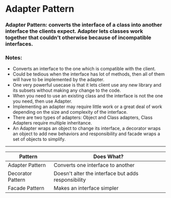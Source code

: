 # Adapter Pattern

### Adapter Pattern: converts the interface of a class into another interface the clients expect. Adapter lets classes work together that couldn't otherwise because of incompatible interfaces.

### Notes:
- Converts an interface to the one which is compatible with the client.
- Could be tedious when the interface has lot of methods, then all of them will have to be implemented by the adapter.
- One very powerful usecase is that it lets client use any new library and its subsets without making any change to the code.
- When you need to use an existing class and the interface is not the one you need, then use Adapter.
- Implementing an adapter may require little work or a great deal of work depending on the size and complexity of the interface.
- There are two types of adapters: Object and Class adapters, Class Adapters require multiple inheritance.
- An Adapter wraps an object to change its interface, a decorator wraps an object to add new behaviors and responsibility and facade wraps a set of objects to simplify.

--- 
| Pattern            | Does What? |
|--------------------|------------|
| Adapter Pattern    | Converts one interface to another |
| Decorator Pattern  | Doesn't alter the interface but adds responsibility |
| Facade Pattern | Makes an interface simpler |

